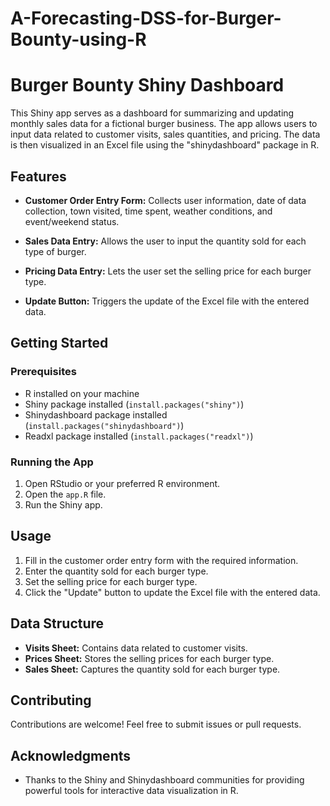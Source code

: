 # A-Forecasting-DSS-for-Burger-Bounty-using-R

# Burger Bounty Shiny Dashboard

This Shiny app serves as a dashboard for summarizing and updating monthly sales data for a fictional burger business. The app allows users to input data related to customer visits, sales quantities, and pricing. The data is then visualized in an Excel file using the "shinydashboard" package in R.

## Features

- **Customer Order Entry Form:** Collects user information, date of data collection, town visited, time spent, weather conditions, and event/weekend status.

- **Sales Data Entry:** Allows the user to input the quantity sold for each type of burger.

- **Pricing Data Entry:** Lets the user set the selling price for each burger type.

- **Update Button:** Triggers the update of the Excel file with the entered data.

## Getting Started

### Prerequisites

- R installed on your machine
- Shiny package installed (`install.packages("shiny")`)
- Shinydashboard package installed (`install.packages("shinydashboard")`)
- Readxl package installed (`install.packages("readxl")`)

### Running the App

1. Open RStudio or your preferred R environment.
2. Open the `app.R` file.
3. Run the Shiny app.

## Usage

1. Fill in the customer order entry form with the required information.
2. Enter the quantity sold for each burger type.
3. Set the selling price for each burger type.
4. Click the "Update" button to update the Excel file with the entered data.

## Data Structure

- **Visits Sheet:** Contains data related to customer visits.
- **Prices Sheet:** Stores the selling prices for each burger type.
- **Sales Sheet:** Captures the quantity sold for each burger type.

## Contributing

Contributions are welcome! Feel free to submit issues or pull requests.


## Acknowledgments

- Thanks to the Shiny and Shinydashboard communities for providing powerful tools for interactive data visualization in R.

